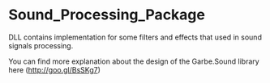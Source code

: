 Sound_Processing_Package
========================

DLL contains implementation for some filters and effects that used in sound signals processing.

You can find more explanation about the design of the Garbe.Sound library here (http://goo.gl/BsSKg7)
